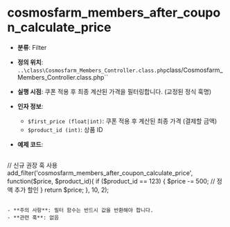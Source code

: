# cosmosfarm_members_after_coupon_calculate_price

- **분류**: Filter
- **정의 위치**: `..\class\Cosmosfarm_Members_Controller.class.php`class/Cosmosfarm_Members_Controller.class.php``
- **실행 시점**: 쿠폰 적용 후 최종 계산된 가격을 필터링합니다. (교정된 정식 훅명)
- **인자 정보**:
  - `$first_price (float|int)`: 쿠폰 적용 후 계산된 최종 가격 (결제할 금액)
  - `$product_id (int)`: 상품 ID
- **예제 코드**:

  ```php
// 신규 권장 훅 사용
add_filter('cosmosfarm_members_after_coupon_calculate_price', function($price, $product_id){
    if ($product_id == 123) {
        $price -= 500; // 정액 추가 할인
    }
    return $price;
}, 10, 2);
  ```

- **주의 사항**: 필터 함수는 반드시 값을 반환해야 합니다.
- **관련 훅**: 없음
